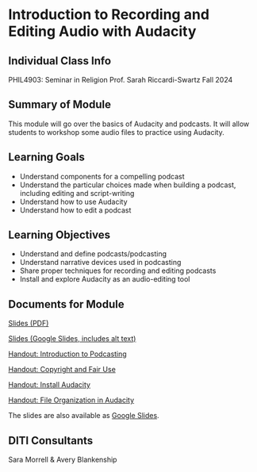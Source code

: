 <h1>Introduction to Recording and Editing Audio with Audacity</h1>


<h2>Individual Class Info</h2>

PHIL4903: Seminar in Religion
Prof. Sarah Riccardi-Swartz
Fall 2024

<h2>Summary of Module</h2>

This module will go over the basics of Audacity and podcasts. It will allow students to workshop some audio files to practice using Audacity.

<h2>Learning Goals</h2>

* Understand components for a compelling podcast
* Understand the particular choices made when building a podcast, including editing and script-writing
* Understand how to use Audacity
* Understand how to edit a podcast

<h2>Learning Objectives</h2>

* Understand and define podcasts/podcasting
* Understand narrative devices used in podcasting
* Share proper techniques for recording and editing podcasts
* Install and explore Audacity as an audio-editing tool

<h2>Documents for Module</h2>

[Slides (PDF)](https://github.com/NULabNortheastern/digitalassignmentshowcase/blob/1d414eee3ea6bbc545a951ba9426c71b15cb499f/audio-editing_podcasting/fa24-riccardi-swartz-phil4903-audacity/FA24-Audacity-Riccardi-Swartz-Slides.pdf)

[Slides (Google Slides, includes alt text)](https://docs.google.com/presentation/d/1INpVrG7-5b99wLI7ak1dSIhHR1CUcKS1FDBIxSmEqcg/edit#slide=id.p1)

[Handout: Introduction to Podcasting](https://github.com/NULabNortheastern/digitalassignmentshowcase/blob/master/handouts/audio-editing_podcasting/Handout-Audacity.pdf)

[Handout: Copyright and Fair Use](https://github.com/NULabNortheastern/digitalassignmentshowcase/blob/1d414eee3ea6bbc545a951ba9426c71b15cb499f/handouts/general/Copyright-Fair-Use.pdf)

[Handout: Install Audacity](https://docs.google.com/document/d/1XGYg8iVtywRglmx7zDRwjmdEKvTLqc-rL6VSQdEzcb8/edit?usp=sharing)

[Handout: File Organization in Audacity](https://github.com/NULabNortheastern/digitalassignmentshowcase/blob/1d414eee3ea6bbc545a951ba9426c71b15cb499f/handouts/audio-editing_podcasting/Handout-Audacity_Storage.pdf)

The slides are also available as [Google Slides](https://docs.google.com/presentation/d/1INpVrG7-5b99wLI7ak1dSIhHR1CUcKS1FDBIxSmEqcg/edit?usp=sharing). 

<h2>DITI Consultants</h2>

Sara Morrell & Avery Blankenship
